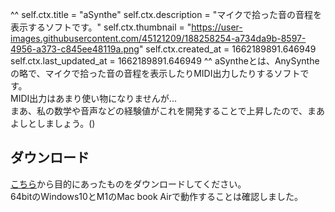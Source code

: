 ^^
self.ctx.title = "aSynthe"
self.ctx.description = "マイクで拾った音の音程を表示するソフトです。"
self.ctx.thumbnail = "https://user-images.githubusercontent.com/45121209/188258254-a734da9b-8597-4956-a373-c845ee48119a.png"
self.ctx.created_at = 1662189891.646949
self.ctx.last_updated_at = 1662189891.646949
^^
aSyntheとは、AnySyntheの略で、マイクで拾った音の音程を表示したりMIDI出力したりするソフトです。  
MIDI出力はあまり使い物になりませんが...  
まあ、私の数学や音声などの経験値がこれを開発することで上昇したので、まあよしとしましょう。()

## ダウンロード
[こちら](https://github.com/tasuren/aSynthe/releases)から目的にあったものをダウンロードしてください。  
64bitのWindows10とM1のMac book Airで動作することは確認しました。